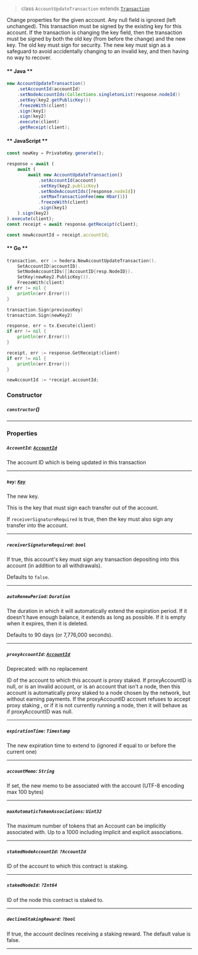> class `AccountUpdateTransaction` extends [`Transaction`](reference/core/Transaction.md)

Change properties for the given account. Any null field is ignored (left unchanged). This
transaction must be signed by the existing key for this account. If the transaction is changing
the key field, then the transaction must be signed by both the old key (from before the change)
and the new key. The old key must sign for security. The new key must sign as a safeguard to
avoid accidentally changing to an invalid key, and then having no way to recover. 

<!-- tabs:start -->

#### ** Java **

```java
new AccountUpdateTransaction()
    .setAccountId(accountId)
    .setNodeAccountIds(Collections.singletonList(response.nodeId))
    .setKey(key2.getPublicKey())
    .freezeWith(client)
    .sign(key1)
    .sign(key2)
    .execute(client)
    .getReceipt(client);
```

#### ** JavaScript **

```js
const newKey = PrivateKey.generate();

response = await (
    await (
        await new AccountUpdateTransaction()
            .setAccountId(account)
            .setKey(key2.publicKey)
            .setNodeAccountIds([response.nodeId])
            .setMaxTransactionFee(new Hbar(1))
            .freezeWith(client)
            .sign(key1)
    ).sign(key2)
).execute(client);
const receipt = await response.getReceipt(client);

const newAccountId = receipt.accountId;
```

#### ** Go **

```go
transaction, err := hedera.NewAccountUpdateTransaction().
    SetAccountID(accountID).
    SetNodeAccountIDs([]AccountID{resp.NodeID}).
    SetKey(newKey2.PublicKey()).
    FreezeWith(client)
if err != nil {
    println(err.Error())
}

transaction.Sign(previousKey)
transaction.Sign(newKey2)

response, err = tx.Execute(client)
if err != nil {
    println(err.Error())
}

receipt, err := response.GetReceipt(client)
if err != nil {
    println(err.Error())
}

newAccountId := *receipt.accountId;
```

<!-- tabs:end -->

### Constructor

##### `constructor`()

---

### Properties

##### `AccountId`: [`AccountId`](reference/cryptography/AccountId.md)

The account ID which is being updated in this transaction

---

##### `key`: [`Key`](reference/cryptography/Key.md)

The new key.

This is the key that must sign each transfer out of the account.

If `receiverSignatureRequired` is true, then the key must also sign
any transfer into the account.

---

##### `receiverSignatureRequired`: `bool`

If true, this account's key must sign any transaction depositing
into this account (in addition to all withdrawals).

Defaults to `false`.

---

##### `autoRenewPeriod`: `Duration`

The duration in which it will automatically extend the expiration period. If it doesn't have
enough balance, it extends as long as possible. If it is empty when it expires, then it is
deleted.

Defaults to 90 days (or 7,776,000 seconds).

---

##### `proxyAccountId`: [`AccountId`](reference/AccountId.md)

Deprecated: with no replacement

ID of the account to which this account is proxy staked. If proxyAccountID is null, or is an
invalid account, or is an account that isn't a node, then this account is automatically proxy
staked to a node chosen by the network, but without earning payments. If the proxyAccountID
account refuses to accept proxy staking , or if it is not currently running a node, then it
will behave as if proxyAccountID was null.

---

##### `expirationTime`: `Timestamp`

The new expiration time to extend to (ignored if equal to or before the current one)

---

##### `accountMemo`: `String`

If set, the new memo to be associated with the account (UTF-8 encoding max 100 bytes)

---

##### `maxAutomaticTokenAssociations`: `Uint32`

The maximum number of tokens that an Account can be implicitly associated with. Up to a 1000
including implicit and explicit associations.

---

##### `stakedNodeAccountId`: `?AccountId`

ID of the account to which this contract is staking.

---

##### `stakedNodeId`: `?Int64`

ID of the node this contract is staked to.

---

##### `declineStakingReward`: `?bool`

If true, the account declines receiving a staking reward. The default value is false.

---

